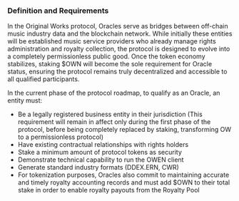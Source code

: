 ### Definition and Requirements

In the Original Works protocol, Oracles serve as bridges between off-chain music industry data and the blockchain network. While initially these entities will be established music service providers who already manage rights administration and royalty collection, the protocol is designed to evolve into a completely permissionless public good. Once the token economy stabilizes, staking $OWN will become the sole requirement for Oracle status, ensuring the protocol remains truly decentralized and accessible to all qualified participants.

In the current phase of the protocol roadmap, to qualify as an Oracle, an entity must:
- Be a legally registered business entity in their jurisdiction (This requirement will remain in affect only during the first phase of the protocol, before being completely replaced by staking, transforming OW to a permissionless protocol)
- Have existing contractual relationships with rights holders 
- Stake a minimum amount of protocol tokens as security 
- Demonstrate technical capability to run the OWEN client 
- Generate standard industry formats (DDEX.ERN, CWR) 
- For tokenization purposes, Oracles also commit to maintaining accurate and timely royalty accounting records and must add $OWN to their total stake in order to enable royalty payouts from the Royalty Pool
